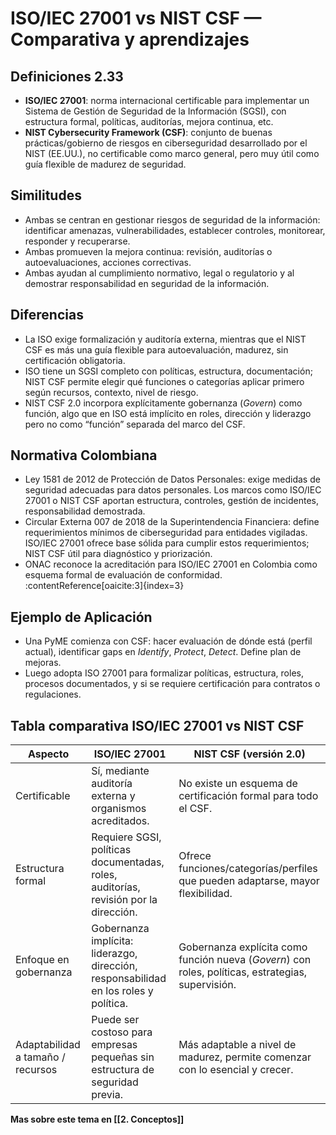 # ISO/IEC 27001 vs NIST CSF — Comparativa y aprendizajes

## Definiciones 2.33

- **ISO/IEC 27001**: norma internacional certificable para implementar un Sistema de Gestión de Seguridad de la Información (SGSI), con estructura formal, políticas, auditorías, mejora continua, etc.  
- **NIST Cybersecurity Framework (CSF)**: conjunto de buenas prácticas/gobierno de riesgos en ciberseguridad desarrollado por el NIST (EE.UU.), no certificable como marco general, pero muy útil como guía flexible de madurez de seguridad.

## Similitudes

- Ambas se centran en gestionar riesgos de seguridad de la información: identificar amenazas, vulnerabilidades, establecer controles, monitorear, responder y recuperarse.  
- Ambas promueven la mejora continua: revisión, auditorías o autoevaluaciones, acciones correctivas.  
- Ambas ayudan al cumplimiento normativo, legal o regulatorio y al demostrar responsabilidad en seguridad de la información.

## Diferencias

- La ISO exige formalización y auditoría externa, mientras que el NIST CSF es más una guía flexible para autoevaluación, madurez, sin certificación obligatoria.  
- ISO tiene un SGSI completo con políticas, estructura, documentación; NIST CSF permite elegir qué funciones o categorías aplicar primero según recursos, contexto, nivel de riesgo.  
- NIST CSF 2.0 incorpora explícitamente gobernanza (*Govern*) como función, algo que en ISO está implícito en roles, dirección y liderazgo pero no como “función” separada del marco del CSF.  

## Normativa Colombiana

- Ley 1581 de 2012 de Protección de Datos Personales: exige medidas de seguridad adecuadas para datos personales. Los marcos como ISO/IEC 27001 o NIST CSF aportan estructura, controles, gestión de incidentes, responsabilidad demostrada.  
- Circular Externa 007 de 2018 de la Superintendencia Financiera: define requerimientos mínimos de ciberseguridad para entidades vigiladas. ISO/IEC 27001 ofrece base sólida para cumplir estos requerimientos; NIST CSF útil para diagnóstico y priorización.  
- ONAC reconoce la acreditación para ISO/IEC 27001 en Colombia como esquema formal de evaluación de conformidad. :contentReference[oaicite:3]{index=3}

## Ejemplo de Aplicación

- Una PyME comienza con CSF: hacer evaluación de dónde está (perfil actual), identificar gaps en *Identify*, *Protect*, *Detect*. Define plan de mejoras.  
- Luego adopta ISO 27001 para formalizar políticas, estructura, roles, procesos documentados, y si se requiere certificación para contratos o regulaciones.  

## Tabla comparativa ISO/IEC 27001 vs NIST CSF

| Aspecto                           | ISO/IEC 27001                                                                        | NIST CSF (versión 2.0)                                                                             |
| --------------------------------- | ------------------------------------------------------------------------------------ | -------------------------------------------------------------------------------------------------- |
| Certificable                      | Sí, mediante auditoría externa y organismos acreditados.                             | No existe un esquema de certificación formal para todo el CSF.                                     |
| Estructura formal                 | Requiere SGSI, políticas documentadas, roles, auditorías, revisión por la dirección. | Ofrece funciones/categorías/perfiles que pueden adaptarse, mayor flexibilidad.                     |
| Enfoque en gobernanza             | Gobernanza implícita: liderazgo, dirección, responsabilidad en los roles y política. | Gobernanza explícita como función nueva (*Govern*) con roles, políticas, estrategias, supervisión. |
| Adaptabilidad a tamaño / recursos | Puede ser costoso para empresas pequeñas sin estructura de seguridad previa.         | Más adaptable a nivel de madurez, permite comenzar con lo esencial y crecer.                       |

**Mas sobre este tema en [[2. Conceptos]]**